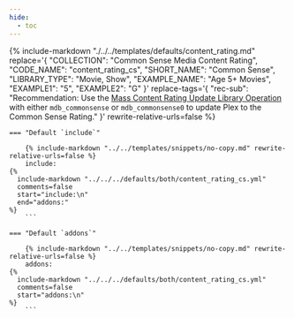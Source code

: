 ```yaml
---
hide:
  - toc
---
```

{%
    include-markdown "./../../templates/defaults/content_rating.md"
    replace='{
        "COLLECTION": "Common Sense Media Content Rating", 
        "CODE_NAME": "content_rating_cs",
        "SHORT_NAME": "Common Sense",
        "LIBRARY_TYPE": "Movie, Show",
        "EXAMPLE_NAME": "Age 5+ Movies",
        "EXAMPLE1": "5",
        "EXAMPLE2": "G"
    }'
    replace-tags='{
        "rec-sub": "Recommendation: Use the [Mass Content Rating Update Library Operation](../../config/operations.md#mass-content-rating-update) with either 
`mdb_commonsense` or `mdb_commonsense0` to update Plex to the Common Sense Rating."
    }'
    rewrite-relative-urls=false
%}

    === "Default `include`"
    
        {% include-markdown "../../templates/snippets/no-copy.md" rewrite-relative-urls=false %}
        include: 
    {%    
      include-markdown "../../../defaults/both/content_rating_cs.yml" 
      comments=false
      start="include:\n"
      end="addons:"
    %}
        ```

    === "Default `addons`"
    
        {% include-markdown "../../templates/snippets/no-copy.md" rewrite-relative-urls=false %}
        addons: 
    {%    
      include-markdown "../../../defaults/both/content_rating_cs.yml" 
      comments=false
      start="addons:\n"
    %}
        ```
